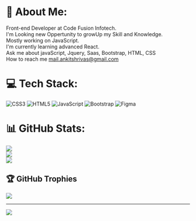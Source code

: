 # 💫 About Me:
Front-end Developer at Code Fusion Infotech.<br>I'm Looking new Oppertunity to growUp my Skill and Knowledge.<br>Mostly working on JavaScript.<br>I'm currently learning advanced React.<br>Ask me about javaScript, Jquery, Saas, Bootstrap, HTML, CSS <br>How to reach me mail.ankitshrivas@gmail.com<br>


# 💻 Tech Stack:
![CSS3](https://img.shields.io/badge/css3-%231572B6.svg?style=for-the-badge&logo=css3&logoColor=white) ![HTML5](https://img.shields.io/badge/html5-%23E34F26.svg?style=for-the-badge&logo=html5&logoColor=white) ![JavaScript](https://img.shields.io/badge/javascript-%23323330.svg?style=for-the-badge&logo=javascript&logoColor=%23F7DF1E) ![Bootstrap](https://img.shields.io/badge/bootstrap-%23563D7C.svg?style=for-the-badge&logo=bootstrap&logoColor=white) 	![Figma](https://img.shields.io/badge/figma-%23F24E1E.svg?style=for-the-badge&logo=figma&logoColor=white)
# 📊 GitHub Stats:
![](https://github-readme-stats.vercel.app/api?username=ankit-shrivas&theme=flag-india&hide_border=false&include_all_commits=false&count_private=false)<br/>
![](https://github-readme-streak-stats.herokuapp.com/?user=ankit-shrivas&theme=flag-india&hide_border=false)<br/>
![](https://github-readme-stats.vercel.app/api/top-langs/?username=ankit-shrivas&theme=flag-india&hide_border=false&include_all_commits=false&count_private=false&layout=compact)

## 🏆 GitHub Trophies
![](https://github-profile-trophy.vercel.app/?username=ankit-shrivas&theme=radical&no-frame=false&no-bg=true&margin-w=4)

---
[![](https://visitcount.itsvg.in/api?id=ankit-shrivas&icon=0&color=0)](https://visitcount.itsvg.in)

<!-- Proudly created with GPRM ( https://gprm.itsvg.in ) -->
